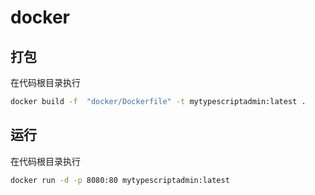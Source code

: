 # docker

## 打包

在代码根目录执行

```bash
docker build -f  "docker/Dockerfile" -t mytypescriptadmin:latest .
```

## 运行

在代码根目录执行

```bash
docker run -d -p 8080:80 mytypescriptadmin:latest
```